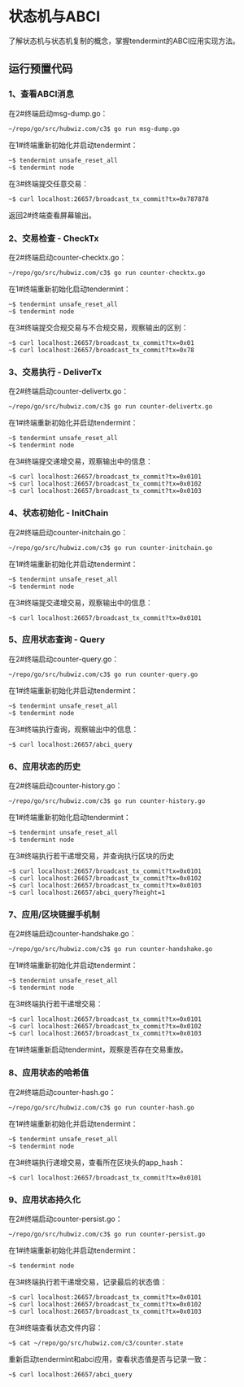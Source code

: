 # 状态机与ABCI

了解状态机与状态机复制的概念，掌握tendermint的ABCI应用实现方法。

## 运行预置代码

### 1、查看ABCI消息

在2#终端启动msg-dump.go：

```
~/repo/go/src/hubwiz.com/c3$ go run msg-dump.go
```

在1#终端重新初始化并启动tendermint：

```
~$ tendermint unsafe_reset_all
~$ tendermint node
```

在3#终端提交任意交易：

```
~$ curl localhost:26657/broadcast_tx_commit?tx=0x787878
```

返回2#终端查看屏幕输出。

### 2、交易检查 - CheckTx

在2#终端启动counter-checktx.go：

```
~/repo/go/src/hubwiz.com/c3$ go run counter-checktx.go
```

在1#终端重新初始化启动tendermint：

```
~$ tendermint unsafe_reset_all
~$ tendermint node
```

在3#终端提交合规交易与不合规交易，观察输出的区别：

```
~$ curl localhost:26657/broadcast_tx_commit?tx=0x01
~$ curl localhost:26657/broadcast_tx_commit?tx=0x78
```

### 3、交易执行 - DeliverTx

在2#终端启动counter-delivertx.go：

```
~/repo/go/src/hubwiz.com/c3$ go run counter-delivertx.go
```

在1#终端重新初始化并启动tendermint：

```
~$ tendermint unsafe_reset_all
~$ tendermint node
```

在3#终端提交递增交易，观察输出中的信息：

```
~$ curl localhost:26657/broadcast_tx_commit?tx=0x0101
~$ curl localhost:26657/broadcast_tx_commit?tx=0x0102
~$ curl localhost:26657/broadcast_tx_commit?tx=0x0103
```

### 4、状态初始化 - InitChain

在2#终端启动counter-initchain.go：

```
~/repo/go/src/hubwiz.com/c3$ go run counter-initchain.go
```

在1#终端重新初始化并启动tendermint：

```
~$ tendermint unsafe_reset_all
~$ tendermint node
```

在3#终端提交递增交易，观察输出中的信息：

```
~$ curl localhost:26657/broadcast_tx_commit?tx=0x0101
```

### 5、应用状态查询 - Query

在2#终端启动counter-query.go：

```
~/repo/go/src/hubwiz.com/c3$ go run counter-query.go
```

在1#终端重新初始化并启动tendermint：

```
~$ tendermint unsafe_reset_all
~$ tendermint node
```

在3#终端执行查询，观察输出中的信息：

```
~$ curl localhost:26657/abci_query
```


### 6、应用状态的历史

在2#终端启动counter-history.go：

```
~/repo/go/src/hubwiz.com/c3$ go run counter-history.go
```

在1#终端重新初始化启动tendermint：

```
~$ tendermint unsafe_reset_all
~$ tendermint node
```

在3#终端执行若干递增交易，并查询执行区块的历史

```
~$ curl localhost:26657/broadcast_tx_commit?tx=0x0101
~$ curl localhost:26657/broadcast_tx_commit?tx=0x0102
~$ curl localhost:26657/broadcast_tx_commit?tx=0x0103
~$ curl localhost:26657/abci_query?height=1
```

### 7、应用/区块链握手机制

在2#终端启动counter-handshake.go：

```
~/repo/go/src/hubwiz.com/c3$ go run counter-handshake.go
```

在1#终端重新初始化并启动tendermint：

```
~$ tendermint unsafe_reset_all
~$ tendermint node
```

在3#终端执行若干递增交易：

```
~$ curl localhost:26657/broadcast_tx_commit?tx=0x0101
~$ curl localhost:26657/broadcast_tx_commit?tx=0x0102
~$ curl localhost:26657/broadcast_tx_commit?tx=0x0103
```

在1#终端重新启动tendermint，观察是否存在交易重放。


### 8、应用状态的哈希值

在2#终端启动counter-hash.go：

```
~/repo/go/src/hubwiz.com/c3$ go run counter-hash.go
```

在1#终端重新初始化并启动tendermint：

```
~$ tendermint unsafe_reset_all
~$ tendermint node
```

在3#终端执行递增交易，查看所在区块头的app_hash：

```
~$ curl localhost:26657/broadcast_tx_commit?tx=0x0101
```

### 9、应用状态持久化

在2#终端启动counter-persist.go：

```
~/repo/go/src/hubwiz.com/c3$ go run counter-persist.go
```

在1#终端重新初始化并启动tendermint：

```
~$ tendermint node
```

在3#终端执行若干递增交易，记录最后的状态值：

```
~$ curl localhost:26657/broadcast_tx_commit?tx=0x0101
~$ curl localhost:26657/broadcast_tx_commit?tx=0x0102
~$ curl localhost:26657/broadcast_tx_commit?tx=0x0103
```

在3#终端查看状态文件内容：

```
~$ cat ~/repo/go/src/hubwiz.com/c3/counter.state
```

重新启动tendermint和abci应用，查看状态值是否与记录一致：

```
~$ curl localhost:26657/abci_query
```
